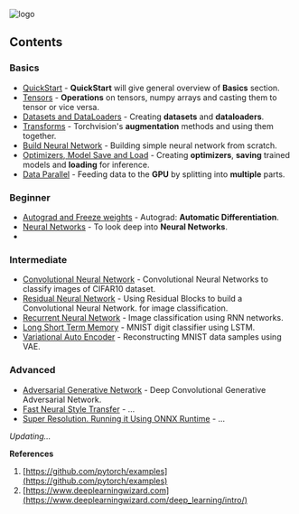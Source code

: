 ![logo](logo/pytorch_logo.svg)

## Contents

### Basics

- [QuickStart](tutorials/01-basics/01-quickstart/main.py) - **QuickStart** will give general overview of **Basics** section.
- [Tensors](tutorials/01-basics/02-tensors/main.py) - **Operations** on tensors, numpy arrays and casting them to tensor or vice versa.
- [Datasets and DataLoaders](tutorials/01-basics/03-dataset-dataloaders/main.py) - Creating **datasets** and **dataloaders**.
- [Transforms](tutorials/01-basics/04-transforms/main.py) - Torchvision's **augmentation** methods and using them together.
- [Build Neural Network](tutorials/01-basics/05-neural-network/main.py) - Building simple neural network from scratch.
- [Optimizers, Model Save and Load](tutorials/01-basics/06-optim-save-load/main.py) - Creating **optimizers**, **saving** trained models and **loading** for inference.
- [Data Parallel](tutorials/01-basics/07-data-parallel/main.py) - Feeding data to the **GPU** by splitting into **multiple** parts. 

### Beginner

- [Autograd and Freeze weights](tutorials/02-beginner/01-autograd/main.py) - Autograd: **Automatic Differentiation**. 
- [Neural Networks](tutorials/02-beginner/02-neural-networks/main.py) - To look deep into **Neural Networks**.
- []()

### Intermediate

- [Convolutional Neural Network](tutorials/03-intermediate/01-convolutional-nn/main.py) - Convolutional Neural Networks to classify images of CIFAR10 dataset.
- [Residual Neural Network](tutorials/03-intermediate/02-deep-residual-nn/main.py) - Using Residual Blocks to build a Convolutional Neural Network. for image classification.
- [Recurrent Neural Network](tutorials/03-intermediate/03-recurrent-nn/main.py) - Image classification using RNN networks.
- [Long Short Term Memory](tutorials/03-intermediate/04-lstm-network/main.py) - MNIST digit classifier using LSTM.
- [Variational Auto Encoder](tutorials/03-intermediate/05-var-auto-encode/main.py) - Reconstructing MNIST data samples using VAE.

### Advanced

- [Adversarial Generative Network](https://github.com/yakhyo/DCGAN-pt) - Deep Convolutional Generative Adversarial Network.
- [Fast Neural Style Transfer](https://github.com/yakhyo/Fast-Neural-Style-Transfer) - ...
- [Super Resolution. Running it Using ONNX Runtime](tutorials/04-advanced/03-super-resolution-onnx/main.py) - ...




_Updating..._

**References**

1. [https://github.com/pytorch/examples](https://github.com/pytorch/examples)
2. [https://www.deeplearningwizard.com](https://www.deeplearningwizard.com/deep_learning/intro/)